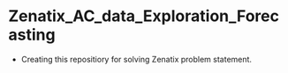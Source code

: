 # Zenatix_AC_data_Exploration_Forecasting

- Creating this repositiory for solving Zenatix problem statement.

